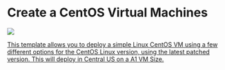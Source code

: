 # Create a CentOS Virtual Machines

<a href="https://portal.azure.com/#create/Microsoft.Template/uri/https%3A%2F%2Fraw.githubusercontent.com%2Fjmillangithub%2FLinuxVMCentOS%2Fmaster%2FLinuxVirtualMachine.json" target="_blank">
    <img src="http://azuredeploy.net/deploybutton.png"/>

This template allows you to deploy a simple Linux CentOS VM using a few different options for the CentOS Linux version, using the latest patched version. This will deploy in Central US on a A1 VM Size.

